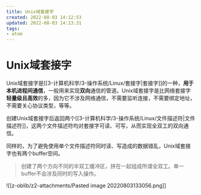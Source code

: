 ```yaml
---
title: Unix域套接字
created: 2022-08-03 14:12:53
updated: 2022-08-03 14:13:31
tags: 
- atom
---
```

# Unix域套接字

Unix域套接字是[[3-计算机科学/3-操作系统/Linux/套接字|套接字]]的一种，**用于本机进程间通信**，一般用来实现**双向**通信的管道。Unix域套接字是比网络套接字**轻量级且高效**的多，因为它不涉及网络通信，不需要监听连接，不需要绑定地址，不需要关心协议类型，等等。

创建Unix域套接字后返回两个[[3-计算机科学/3-操作系统/Linux/文件描述符|文件描述符]]，这两个文件描述符均对套接字可读、可写，从而实现全双工的双向通信。

同样的，为了避免使用单个文件描述符同时读、写造成的数据错乱，Unix域套接字也有两个buffer空间。

> 创建了两个方向不同的半双工缓冲区，拼在一起组成所谓全双工。单一buffer不会涉及同时的写入操作。

![[z-oblib/z2-attachments/Pasted image 20220803133056.png]]